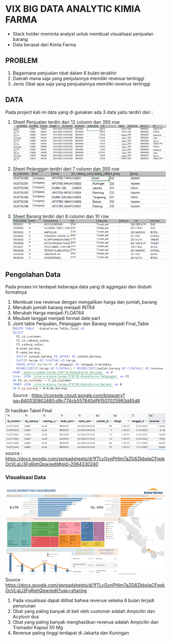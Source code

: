 # VIX BIG DATA ANALYTIC KIMIA FARMA

- Stack holder meminta analyst untuk membuat visualisasi penjualan barang
- Data berasal dari Kimia Farma


## PROBLEM
1. Bagaimana penjualan obat dalam 6 bulan terakhir
2. Daerah mana saja yang penjulannya memiliki revenue tertinggi
3. Jenis Obat apa saja yang penjualannya memiliki revenue tertinggi

## DATA
Pada project kali ini data yang di gunakan ada 3 data yaitu terdiri dari :
1. Sheet Penjualan terdiri dari 12 column dan 350 row
![alt text](https://github.com/Ujeeg/VIX-Big-Data-Analytic-Kimia-Farma/blob/a35031dff16b9c95590606a67a0e0e03367c2c20/Data%20Penjualan.png)

2. Sheet Pelanggan terdiri dari 7 column dan 350 row
![alt text](https://github.com/Ujeeg/VIX-Big-Data-Analytic-Kimia-Farma/blob/a35031dff16b9c95590606a67a0e0e03367c2c20/Data%20Pelanggan.png)

3. Sheet Barang terdiri dari 8 column dan 10 row
![alt text](https://github.com/Ujeeg/VIX-Big-Data-Analytic-Kimia-Farma/blob/a35031dff16b9c95590606a67a0e0e03367c2c20/data%20barang.png)


## Pengolahan Data
Pada proses ini terdapat beberapa data yang di aggregasi dan diubah formatnya
1. Membuat row revenue dengan mengalikan harga dan jumlah_barang
2. Merubah jumlah barang menjadi INT64
3. Merubah Harga menjadi FLOAT64
4. Meubah tanggal menjadi format date part
5. Joint table Penjualan, Pelanggan dan Barang menjadi Final_Table
![alt text](Query.png)
Source : https://console.cloud.google.com/bigquery?sq=840030902480:d9c774cb557840df91507025993d45d8

Di hasilkan Tabel Final 
![alt text](https://github.com/Ujeeg/VIX-Big-Data-Analytic-Kimia-Farma/blob/57b51549fe2712b3b9a0f722d63efc0b6ce7a757/Tabel%20Final.png)
source : https://docs.google.com/spreadsheets/d/1fTLyGynPHIm7aZG6ZkbxIaCFqokOcVLgLi3FgRqhQpw/edit#gid=2084330240

### Visualisasi Data
![alt text](https://github.com/Ujeeg/VIX-Big-Data-Analytic-Kimia-Farma/blob/fcbaf4e9b7287c0ab39bb387806946a8ac9e2290/Dashboard%202.png)
Source : https://docs.google.com/spreadsheets/d/1fTLyGynPHIm7aZG6ZkbxIaCFqokOcVLgLi3FgRqhQpw/edit?usp=sharing

1. Pada visualisasi dapat dilihat bahwa revenue selama 6 bulan terjadi penurunan
2. Obat yang paling banyak di beli oleh customer adalah Ampicilin dan Acylovir dus
3. Obat yang paling banyak menghasilkan revenue adalah Ampicilin dan Tramadol Kapsul 50 Mg
4. Revenue paling tinggi terdapat di Jakarta dan Kuningan

